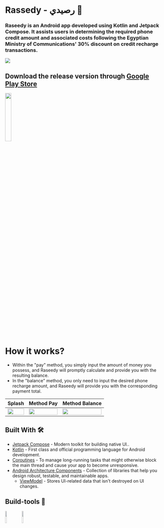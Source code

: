 # Rassedy - رصيدي 📱
### Raseedy is an Android app developed using Kotlin and Jetpack Compose. It assists users in determining the required phone credit amount and associated costs following the Egyptian Ministry of Communications' 30% discount on credit recharge transactions.

<img src="https://i.ibb.co/VqPTLDS/Raseedy.png"/>

## Download the release version through [Google Play Store](https://)             

<img src="https://cdn.freebiesupply.com/logos/large/2x/get-it-on-google-play-logo-svg-vector.svg"  width="20%" height="20%"/>

# How it works?
- Within the "pay" method, you simply input the amount of money you possess, and Raseedy will promptly calculate and provide you with the resulting balance.
- In the "balance" method, you only need to input the desired phone recharge amount, and Raseedy will provide you with the corresponding payment total.


| Splash                                      | Method Pay                                      | Method Balance                                      |
| ----------------- | ----------------- | ----------------- |
| <img src="https://shorturl.at/jtP29" width="100%" height="80%"/> | <img src="https://shorturl.at/xHQVZ" width="100%" height="80%"/> | <img src="https://shorturl.at/ewCY9" width="100%" height="80%"/> |


## Built With 🛠
  - [Jetpack Compose](https://developer.android.com/jetpack/compose) - Modern toolkit for building native UI..   
  - [Kotlin](https://kotlinlang.org/) - First class and official programming language for Android development.   
  - [Coroutines](https://developer.android.com/kotlin/coroutines) - To manage long-running tasks that might otherwise block the main thread and cause your app to become unresponsive.
  - [Android Architecture Components](https://developer.android.com/topic/architecture) - Collection of libraries that help you design robust, testable, and maintainable apps.              
      - [ViewModel](https://developer.android.com/reference/android/arch/lifecycle/ViewModel) - Stores UI-related data that isn't destroyed on UI changes.


## Build-tools 🧰
<img src="https://developer.android.com/static/studio/images/new-studio-logo-1.png" width="10%" height="10%"/> <img src="https://tabris.com/wp-content/uploads/2021/06/jetpack-compose-icon_RGB.png" width="10%" height="10%"/>




